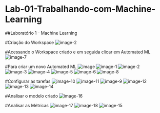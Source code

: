 # Lab-01-Trabalhando-com-Machine-Learning
##Laboratório 1 - Machine Learning

#Criação do Workspace
![image-2](https://github.com/asericolla/Lab-01-Trabalhando-com-Machine-Learning/assets/149605821/4de358e9-1d5b-4536-9ece-c7ba5931c250)


#Acessando o Workspace criado e em seguida clicar em Automated ML
![image-7](https://github.com/asericolla/Lab-01-Trabalhando-com-Machine-Learning/assets/149605821/5c2dd354-0c7c-417f-9846-94972b4e9089)


#Para criar um novo Automated ML
![image](https://github.com/asericolla/Lab-01-Trabalhando-com-Machine-Learning/assets/149605821/24d366fc-f4e6-4988-b173-25956d7081e2)
![image-1](https://github.com/asericolla/Lab-01-Trabalhando-com-Machine-Learning/assets/149605821/2072ff06-3225-4a44-a3d1-230f5575858a)
![image-2](https://github.com/asericolla/Lab-01-Trabalhando-com-Machine-Learning/assets/149605821/f93c8f4e-fb4d-49f6-b07e-7ad7f4f525c1)
![image-3](https://github.com/asericolla/Lab-01-Trabalhando-com-Machine-Learning/assets/149605821/61f57ed8-1812-43e1-a63c-7f14306e4e14)
![image-4](https://github.com/asericolla/Lab-01-Trabalhando-com-Machine-Learning/assets/149605821/1dc513db-682b-4162-bc32-866df825e397)
![image-5](https://github.com/asericolla/Lab-01-Trabalhando-com-Machine-Learning/assets/149605821/5a74f448-9c8f-4710-b473-f7fe723aa318)
![image-6](https://github.com/asericolla/Lab-01-Trabalhando-com-Machine-Learning/assets/149605821/eb763e39-4e9f-4760-ab8c-276f760aa45e)
![image-8](https://github.com/asericolla/Lab-01-Trabalhando-com-Machine-Learning/assets/149605821/30461b56-6aae-4e23-8359-12091b04f8b2)

#Configurar as tarefas
![image-10](https://github.com/asericolla/Lab-01-Trabalhando-com-Machine-Learning/assets/149605821/0cf15527-9f19-4a54-9f4b-0977ab785b21)
![image-11](https://github.com/asericolla/Lab-01-Trabalhando-com-Machine-Learning/assets/149605821/2083215f-ea53-4143-8ebc-a6c5721efe87)
![image-9](https://github.com/asericolla/Lab-01-Trabalhando-com-Machine-Learning/assets/149605821/474eda2f-4de3-414a-b36a-8c0c03775c5b)
![image-12](https://github.com/asericolla/Lab-01-Trabalhando-com-Machine-Learning/assets/149605821/b161e9ad-5e98-4284-98f2-4b2d13fdb76a)
![image-13](https://github.com/asericolla/Lab-01-Trabalhando-com-Machine-Learning/assets/149605821/94661397-9196-4cfb-b3d0-81d4f3537db0)
![image-14](https://github.com/asericolla/Lab-01-Trabalhando-com-Machine-Learning/assets/149605821/a5ee18aa-6c9d-4e3b-b5ab-1ae08c5c2556)

#Analisar o modelo criado
![image-16](https://github.com/asericolla/Lab-01-Trabalhando-com-Machine-Learning/assets/149605821/c1701596-43fa-454b-aebb-a612210425c6)

#Analisar as Métricas
![image-17](https://github.com/asericolla/Lab-01-Trabalhando-com-Machine-Learning/assets/149605821/187bad23-882f-4df4-8795-379f79fe1d00)
![image-18](https://github.com/asericolla/Lab-01-Trabalhando-com-Machine-Learning/assets/149605821/a3f8321f-179d-4162-af7f-adf2bb66df76)
![image-15](https://github.com/asericolla/Lab-01-Trabalhando-com-Machine-Learning/assets/149605821/5ef0512f-e2e6-44a8-85ba-635768057fe1)
